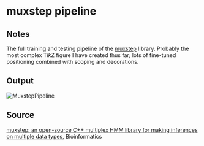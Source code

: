 # muxstep pipeline

## Notes

The full training and testing pipeline of the [muxstep](https://github.com/PetarV-/muxstep) library. Probably the most complex Ti*k*Z figure I have created thus far; lots of fine-tuned positioning combined with scoping and decorations.

## Output

![MuxstepPipeline](https://www.dropbox.com/s/q9nufl2wd9sw4y5/muxstep_pipeline.png?raw=1)

## Source

[muxstep: an open-source C++ multiplex HMM library for making inferences on multiple data types](http://bioinformatics.oxfordjournals.org/content/early/2016/04/13/bioinformatics.btw196), Bioinformatics